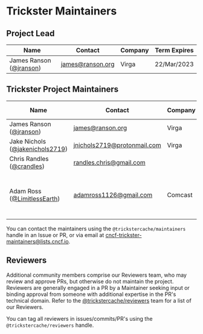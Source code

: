 # Trickster Maintainers

## Project Lead

| Name | Contact | Company | Term Expires |
|---|---|---|---|
|James Ranson ([@jranson](https://github.com/jranson)) | <james@ranson.org> | Virga | 22/Mar/2023 |

## Trickster Project Maintainers

| Name | Contact | Company | Pronouns | Focus Areas|
|---|---|---|---|---|
|James Ranson ([@jranson](https://github.com/jranson)) | <james@ranson.org> | Virga | He/Him | Core Functionality |
|Jake Nichols ([@jakenichols2719](https://github.com/jakenichols2719)) | <jnichols2719@protonmail.com> | Virga | They/Them | Core Functionality |
|Chris Randles ([@crandles](https://github.com/crandles)) | <randles.chris@gmail.com> | | He/Him | Core Functionality |
|Adam Ross ([@LimitlessEarth](https://github.com/LimitlessEarth)) | <adamross1126@gmail.com> | Comcast | He/Him | Deployment & Artifacts (Makefile, Dockerfile, Helm Charts, etc) |

You can contact the maintainers using the `@trickstercache/maintainers` handle in an Issue or PR, or via email at <cncf-trickster-maintainers@lists.cncf.io>.

## Reviewers

Additional community members comprise our Reviewers team, who may review and approve PRs, but otherwise do not maintain the project. Reviewers are generally engaged in a PR by a Maintainer seeking input or binding approval from someone with additional expertise in the PR's technical domain. Refer to the [@trickstercache/reviewers](https://github.com/orgs/trickstercache/teams/reviewers/members) team for a list of our Reviewers.

You can tag all reviewers in issues/commits/PR's using the `@trickstercache/reviewers` handle.
